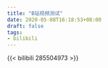 ```yaml
---
title: "B站视频测试"
date: 2020-05-08T16:18:53+08:00
draft: false
tags:
- bilibili
---
```


{{< bilibili 285504973 >}}